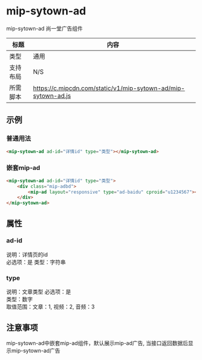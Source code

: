 # mip-sytown-ad

mip-sytown-ad 尚一堂广告组件

标题|内容
----|----
类型|通用
支持布局|N/S
所需脚本|https://c.mipcdn.com/static/v1/mip-sytown-ad/mip-sytown-ad.js

## 示例

### 普通用法

```html
<mip-sytown-ad ad-id="详情id" type="类型"></mip-sytown-ad>
```

### 嵌套mip-ad

```html
<mip-sytown-ad ad-id="详情id" type="类型">
	<div class="mip-adbd">
	    <mip-ad layout="responsive" type="ad-baidu" cproid="u1234567"></mip-ad>
	</div>
</mip-sytown-ad>
```

## 属性

### ad-id

说明：详情页的id  
必选项：是
类型：字符串

### type

说明：文章类型
必选项：是  
类型：数字  
取值范围：文章：1, 视频：2, 音频：3 

## 注意事项  

mip-sytown-ad中嵌套mip-ad组件，默认展示mip-ad广告, 当接口返回数据后显示mip-sytown-ad广告

